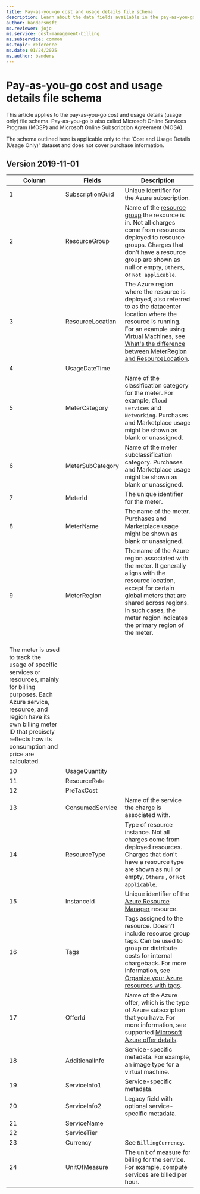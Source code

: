 ```yaml
---
title: Pay-as-you-go cost and usage details file schema
description: Learn about the data fields available in the pay-as-you-go cost and usage details file.
author: bandersmsft
ms.reviewer: jojo
ms.service: cost-management-billing
ms.subservice: common
ms.topic: reference
ms.date: 01/24/2025
ms.author: banders
---
```


# Pay-as-you-go cost and usage details file schema

This article applies to the pay-as-you-go cost and usage details (usage only) file schema. Pay-as-you-go is also called Microsoft Online Services Program (MOSP) and Microsoft Online Subscription Agreement (MOSA).

The schema outlined here is applicable only to the 'Cost and Usage Details (Usage Only)' dataset and does not cover purchase information.

## Version 2019-11-01

| Column |Fields|Description|
|---|------|------|
| 1 |SubscriptionGuid|Unique identifier for the Azure subscription.|
| 2 |ResourceGroup|Name of the [resource group](../../azure-resource-manager/management/overview.md) the resource is in. Not all charges come from resources deployed to resource groups. Charges that don't have a resource group are shown as null or empty, `Others`, or `Not applicable`.|
| 3 |ResourceLocation|The Azure region where the resource is deployed, also referred to as the datacenter location where the resource is running. For an example using Virtual Machines, see [What's the difference between MeterRegion and ResourceLocation](/azure/virtual-machines/vm-usage#what-is-the-difference-between-meter-region-and-resource-location).|
| 4 |UsageDateTime|  |
| 5 |MeterCategory|Name of the classification category for the meter. For example, `Cloud services` and `Networking`. Purchases and Marketplace usage might be shown as blank or unassigned.|
| 6 |MeterSubCategory|Name of the meter subclassification category. Purchases and Marketplace usage might be shown as blank or unassigned.|
| 7 |MeterId|The unique identifier for the meter.|
| 8 |MeterName|The name of the meter. Purchases and Marketplace usage might be shown as blank or unassigned.|
| 9 |MeterRegion|The name of the Azure region associated with the meter. It generally aligns with the resource location, except for certain global meters that are shared across regions. In such cases, the meter region indicates the primary region of the meter.<br><br>
The meter is used to track the usage of specific services or resources, mainly for billing purposes. Each Azure service, resource, and region have its own billing meter ID that precisely reflects how its consumption and price are calculated.|
| 10 |UsageQuantity| |
| 11 |ResourceRate|  |
| 12 |PreTaxCost|  |
| 13 |ConsumedService|Name of the service the charge is associated with.|
| 14 |ResourceType|Type of resource instance. Not all charges come from deployed resources. Charges that don't have a resource type are shown as null or empty, `Others` , or `Not applicable`.|
| 15 |InstanceId|Unique identifier of the [Azure Resource Manager](/rest/api/resources/resources) resource.|
| 16 |Tags|Tags assigned to the resource. Doesn't include resource group tags. Can be used to group or distribute costs for internal chargeback. For more information, see [Organize your Azure resources with tags](../../azure-resource-manager/management/tag-resources.md). |
| 17 |OfferId|Name of the Azure offer, which is the type of Azure subscription that you have. For more information, see supported [Microsoft Azure offer details](https://azure.microsoft.com/support/legal/offer-details/).|
| 18 |AdditionalInfo|Service-specific metadata. For example, an image type for a virtual machine.|
| 19 |ServiceInfo1|Service-specific metadata.|
| 20 |ServiceInfo2|Legacy field with optional service-specific metadata.|
| 21 |ServiceName|  |
| 22 |ServiceTier|  |
| 23 |Currency|See `BillingCurrency`.|
| 24 |UnitOfMeasure|The unit of measure for billing for the service. For example, compute services are billed per hour.|
